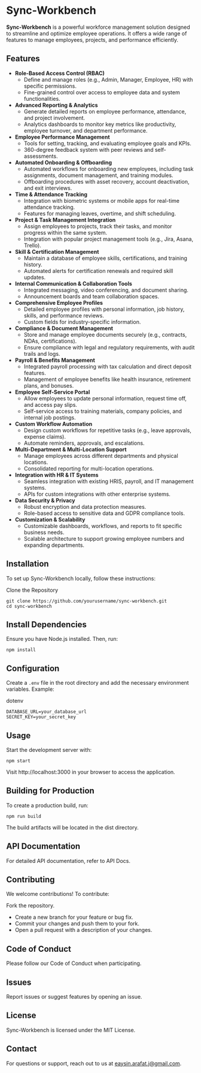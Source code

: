 # Sync-Workbench
**Sync-Workbench** is a powerful workforce management solution designed to streamline and optimize employee operations. It offers a wide range of features to manage employees, projects, and performance efficiently.

## Features
- **Role-Based Access Control (RBAC)**
	- Define and manage roles (e.g., Admin, Manager, Employee, HR) with specific permissions.
	- Fine-grained control over access to employee data and system functionalities.
- **Advanced Reporting & Analytics**
	- Generate detailed reports on employee performance, attendance, and project involvement.
	- Analytics dashboards to monitor key metrics like productivity, employee turnover, and department performance.
- **Employee Performance Management**
	- Tools for setting, tracking, and evaluating employee goals and KPIs.
	- 360-degree feedback system with peer reviews and self-assessments.
- **Automated Onboarding & Offboarding**
	- Automated workflows for onboarding new employees, including task assignments, document management, and training modules.
	- Offboarding procedures with asset recovery, account deactivation, and exit interviews.
- **Time & Attendance Tracking**
	- Integration with biometric systems or mobile apps for real-time attendance tracking.
	- Features for managing leaves, overtime, and shift scheduling.
- **Project & Task Management Integration**
	- Assign employees to projects, track their tasks, and monitor progress within the same system.
	- Integration with popular project management tools (e.g., Jira, Asana, Trello).
- **Skill & Certification Management**
	- Maintain a database of employee skills, certifications, and training history.
	- Automated alerts for certification renewals and required skill updates.
- **Internal Communication & Collaboration Tools**
	- Integrated messaging, video conferencing, and document sharing.
	- Announcement boards and team collaboration spaces.
- **Comprehensive Employee Profiles**
	- Detailed employee profiles with personal information, job history, skills, and performance reviews.
	- Custom fields for industry-specific information.
- **Compliance & Document Management**
	- Store and manage employee documents securely (e.g., contracts, NDAs, certifications).
	- Ensure compliance with legal and regulatory requirements, with audit trails and logs.
- **Payroll & Benefits Management**
	- Integrated payroll processing with tax calculation and direct deposit features.
	- Management of employee benefits like health insurance, retirement plans, and bonuses.
- **Employee Self-Service Portal**
	- Allow employees to update personal information, request time off, and access pay slips.
	- Self-service access to training materials, company policies, and internal job postings.
- **Custom Workflow Automation**
	- Design custom workflows for repetitive tasks (e.g., leave approvals, expense claims).
	- Automate reminders, approvals, and escalations.
- **Multi-Department & Multi-Location Support**
	- Manage employees across different departments and physical locations.
	- Consolidated reporting for multi-location operations.
- **Integration with HR & IT Systems**
	- Seamless integration with existing HRIS, payroll, and IT management systems.
	- APIs for custom integrations with other enterprise systems.
- **Data Security & Privacy**
	- Robust encryption and data protection measures.
	- Role-based access to sensitive data and GDPR compliance tools.
- **Customization & Scalability**
	- Customizable dashboards, workflows, and reports to fit specific business needs.
	- Scalable architecture to support growing employee numbers and expanding departments.

## Installation
To set up Sync-Workbench locally, follow these instructions:

Clone the Repository
```
git clone https://github.com/yourusername/sync-workbench.git
cd sync-workbench
```

## Install Dependencies
Ensure you have Node.js installed. Then, run:
```
npm install
```

## Configuration
Create a `.env` file in the root directory and add the necessary environment variables. Example:

dotenv
```
DATABASE_URL=your_database_url
SECRET_KEY=your_secret_key
```

## Usage
Start the development server with:
```
npm start
```
Visit http://localhost:3000 in your browser to access the application.

## Building for Production
To create a production build, run:
```
npm run build
```
The build artifacts will be located in the dist directory.

## API Documentation
For detailed API documentation, refer to API Docs.

## Contributing
We welcome contributions! To contribute:

Fork the repository.
- Create a new branch for your feature or bug fix.
- Commit your changes and push them to your fork.
- Open a pull request with a description of your changes.

## Code of Conduct
Please follow our Code of Conduct when participating.

## Issues
Report issues or suggest features by opening an issue.

## License
Sync-Workbench is licensed under the MIT License.

## Contact
For questions or support, reach out to us at eaysin.arafat.j@gmail.com.
